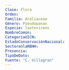```yaml
---
Clase: Flora
Orden: 
Familia: Araliaceae
Género: Pseudopanax
Especie: laetevirens
NombreComún: 
CategoríaUICN: 
EstadoConservaciónNacional: 
SectorenlaRBHH: 
Presencia: 
TipoDeDato: 
Fuente: "C. Villagran"
---
```

